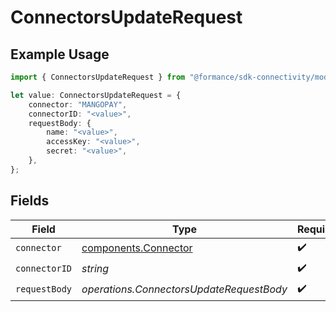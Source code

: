 # ConnectorsUpdateRequest

## Example Usage

```typescript
import { ConnectorsUpdateRequest } from "@formance/sdk-connectivity/models/operations";

let value: ConnectorsUpdateRequest = {
    connector: "MANGOPAY",
    connectorID: "<value>",
    requestBody: {
        name: "<value>",
        accessKey: "<value>",
        secret: "<value>",
    },
};
```

## Fields

| Field                                                        | Type                                                         | Required                                                     | Description                                                  |
| ------------------------------------------------------------ | ------------------------------------------------------------ | ------------------------------------------------------------ | ------------------------------------------------------------ |
| `connector`                                                  | [components.Connector](../../models/components/connector.md) | :heavy_check_mark:                                           | N/A                                                          |
| `connectorID`                                                | *string*                                                     | :heavy_check_mark:                                           | N/A                                                          |
| `requestBody`                                                | *operations.ConnectorsUpdateRequestBody*                     | :heavy_check_mark:                                           | N/A                                                          |